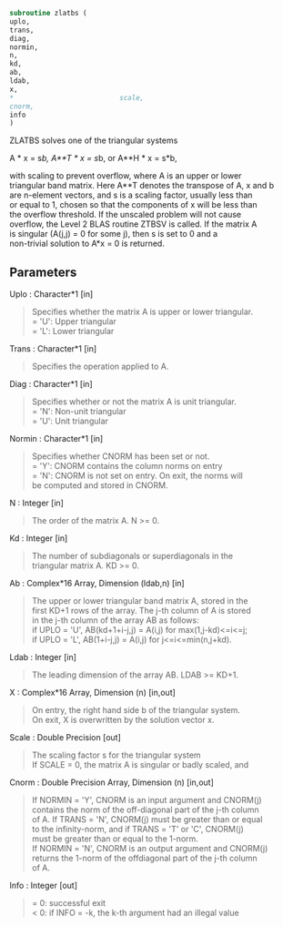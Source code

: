 ```fortran  
subroutine zlatbs (  
uplo,  
trans,  
diag,  
normin,  
n,  
kd,  
ab,  
ldab,  
x,  
*                          scale,  
cnorm,  
info  
)  
```  
  
ZLATBS solves one of the triangular systems  
  
A * x = s*b,  A**T * x = s*b,  or  A**H * x = s*b,  
  
with scaling to prevent overflow, where A is an upper or lower  
triangular band matrix.  Here A**T denotes the transpose of A, x and b  
are n-element vectors, and s is a scaling factor, usually less than  
or equal to 1, chosen so that the components of x will be less than  
the overflow threshold.  If the unscaled problem will not cause  
overflow, the Level 2 BLAS routine ZTBSV is called.  If the matrix A  
is singular (A(j,j) = 0 for some j), then s is set to 0 and a  
non-trivial solution to A*x = 0 is returned.  
  
## Parameters  
Uplo : Character*1 [in]  
> Specifies whether the matrix A is upper or lower triangular.  
> = 'U':  Upper triangular  
> = 'L':  Lower triangular  
  
Trans : Character*1 [in]  
> Specifies the operation applied to A.  
  
Diag : Character*1 [in]  
> Specifies whether or not the matrix A is unit triangular.  
> = 'N':  Non-unit triangular  
> = 'U':  Unit triangular  
  
Normin : Character*1 [in]  
> Specifies whether CNORM has been set or not.  
> = 'Y':  CNORM contains the column norms on entry  
> = 'N':  CNORM is not set on entry.  On exit, the norms will  
> be computed and stored in CNORM.  
  
N : Integer [in]  
> The order of the matrix A.  N >= 0.  
  
Kd : Integer [in]  
> The number of subdiagonals or superdiagonals in the  
> triangular matrix A.  KD >= 0.  
  
Ab : Complex*16 Array, Dimension (ldab,n) [in]  
> The upper or lower triangular band matrix A, stored in the  
> first KD+1 rows of the array. The j-th column of A is stored  
> in the j-th column of the array AB as follows:  
> if UPLO = 'U', AB(kd+1+i-j,j) = A(i,j) for max(1,j-kd)<=i<=j;  
> if UPLO = 'L', AB(1+i-j,j)    = A(i,j) for j<=i<=min(n,j+kd).  
  
Ldab : Integer [in]  
> The leading dimension of the array AB.  LDAB >= KD+1.  
  
X : Complex*16 Array, Dimension (n) [in,out]  
> On entry, the right hand side b of the triangular system.  
> On exit, X is overwritten by the solution vector x.  
  
Scale : Double Precision [out]  
> The scaling factor s for the triangular system  
> If SCALE = 0, the matrix A is singular or badly scaled, and  
  
Cnorm : Double Precision Array, Dimension (n) [in,out]  
> If NORMIN = 'Y', CNORM is an input argument and CNORM(j)  
> contains the norm of the off-diagonal part of the j-th column  
> of A.  If TRANS = 'N', CNORM(j) must be greater than or equal  
> to the infinity-norm, and if TRANS = 'T' or 'C', CNORM(j)  
> must be greater than or equal to the 1-norm.  
> If NORMIN = 'N', CNORM is an output argument and CNORM(j)  
> returns the 1-norm of the offdiagonal part of the j-th column  
> of A.  
  
Info : Integer [out]  
> = 0:  successful exit  
> < 0:  if INFO = -k, the k-th argument had an illegal value  
  

